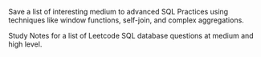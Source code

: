 Save a list of interesting medium to advanced SQL Practices using techniques like window functions, self-join, and complex aggregations.

Study Notes for a list of Leetcode SQL database questions at medium and high level.
